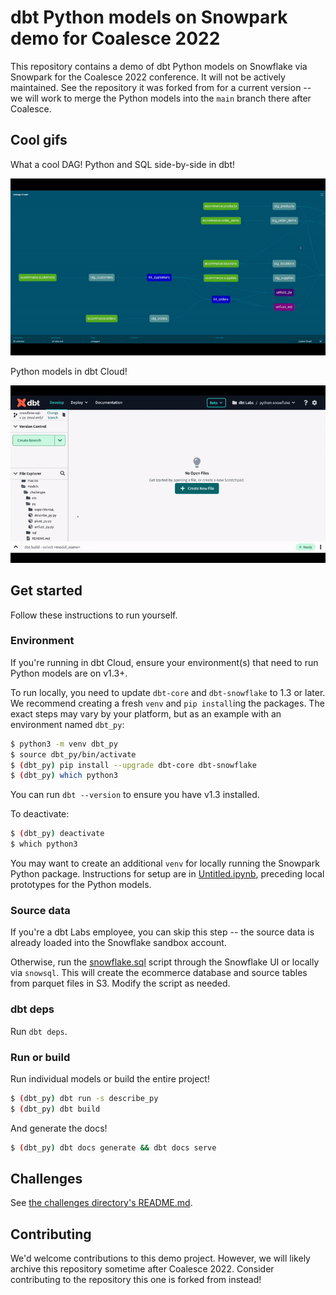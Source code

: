# dbt Python models on Snowpark demo for Coalesce 2022

This repository contains a demo of dbt Python models on Snowflake via Snowpark for the Coalesce 2022 conference. It will not be actively maintained. See the repository it was forked from for a current version -- we will work to merge the Python models into the `main` branch there after Coalesce.

## Cool gifs

What a cool DAG! Python and SQL side-by-side in dbt!

![DAG](etc/dag.gif)

Python models in dbt Cloud!

![py_gif](etc/py_gif.gif)

## Get started

Follow these instructions to run yourself.

### Environment

If you're running in dbt Cloud, ensure your environment(s) that need to run Python models are on v1.3+.

To run locally, you need to update `dbt-core` and `dbt-snowflake` to 1.3 or later. We recommend creating a fresh `venv` and `pip install`ing the packages. The exact steps may vary by your platform, but as an example with an environment named `dbt_py`:

```bash
$ python3 -m venv dbt_py
$ source dbt_py/bin/activate
$ (dbt_py) pip install --upgrade dbt-core dbt-snowflake
$ (dbt_py) which python3
```

You can run `dbt --version` to ensure you have v1.3 installed.

To deactivate:

```bash
$ (dbt_py) deactivate
$ which python3
```

You may want to create an additional `venv` for locally running the Snowpark Python package. Instructions for setup are in [Untitled.ipynb](models/challenges/Untitled.ipynb), preceding local prototypes for the Python models.

### Source data

If you're a dbt Labs employee, you can skip this step -- the source data is already loaded into the Snowflake sandbox account.

Otherwise, run the [snowflake.sql](scripts/snowflake.sql) script through the Snowflake UI or locally via `snowsql`. This will create the ecommerce database and source tables from parquet files in S3. Modify the script as needed.

### dbt deps

Run `dbt deps`.

### Run or build

Run individual models or build the entire project!

```bash
$ (dbt_py) dbt run -s describe_py
$ (dbt_py) dbt build
```

And generate the docs!

```bash
$ (dbt_py) dbt docs generate && dbt docs serve
```

## Challenges

See [the challenges directory's README.md](models/challenges/README.md).

## Contributing

We'd welcome contributions to this demo project. However, we will likely archive this repository sometime after Coalesce 2022. Consider contributing to the repository this one is forked from instead!
